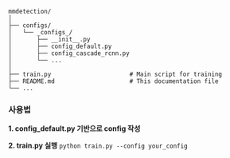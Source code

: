 
```
mmdetection/
│
├── configs/
│   └── _configs_/
│       ├── __init__.py          
│       ├── config_default.py     
│       ├── config_cascade_rcnn.py 
│       └── ...                   
│
├── train.py                      # Main script for training
├── README.md                     # This documentation file
└── ...
```

### 사용법
**1. config_default.py 기반으로 config 작성**

**2. train.py 실행**
  `python train.py --config your_config`
